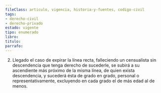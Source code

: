 ```yaml
---
fileClass: articulo, vigencia, historia-y-fuentes, codigo-civil
tags:
- derecho-civil
- derecho-privado
estado: vigente
tipo: enumerado
libro:
titulo:
parrafo:
---
```

2. Llegado el caso de expirar la línea recta, falleciendo un censualista sin descendencia que tenga derecho de sucederle, se subirá a su ascendiente más próximo de la misma línea, de quien exista descendencia, y sucederá ésta de grado en grado, personal o representativamente, excluyendo en cada grado el de más edad al de menos.